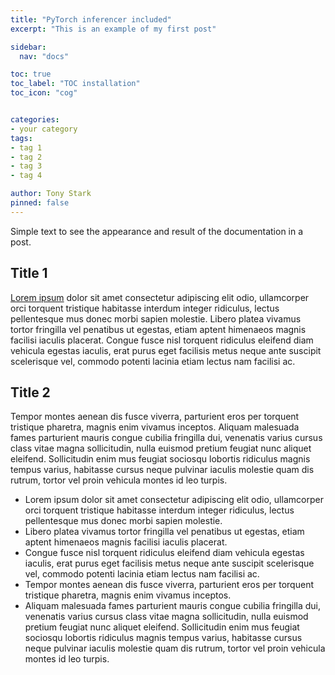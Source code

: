 ```yaml
---
title: "PyTorch inferencer included"
excerpt: "This is an example of my first post"

sidebar:
  nav: "docs"

toc: true
toc_label: "TOC installation"
toc_icon: "cog"


categories:
- your category
tags:
- tag 1
- tag 2
- tag 3
- tag 4

author: Tony Stark
pinned: false
---
```


Simple text to see the appearance and result of the documentation in a post.

## Title 1

[Lorem ipsum](https://getlorem.com/es/) dolor sit amet consectetur adipiscing elit odio, ullamcorper orci torquent tristique habitasse interdum integer ridiculus, lectus pellentesque mus donec morbi sapien molestie. Libero platea vivamus tortor fringilla vel penatibus ut egestas, etiam aptent himenaeos magnis facilisi iaculis placerat. Congue fusce nisl torquent ridiculus eleifend diam vehicula egestas iaculis, erat purus eget facilisis metus neque ante suscipit scelerisque vel, commodo potenti lacinia etiam lectus nam facilisi ac.


## Title 2

Tempor montes aenean dis fusce viverra, parturient eros per torquent tristique pharetra, magnis enim vivamus inceptos. Aliquam malesuada fames parturient mauris congue cubilia fringilla dui, venenatis varius cursus class vitae magna sollicitudin, nulla euismod pretium feugiat nunc aliquet eleifend. Sollicitudin enim mus feugiat sociosqu lobortis ridiculus magnis tempus varius, habitasse cursus neque pulvinar iaculis molestie quam dis rutrum, tortor vel proin vehicula montes id leo turpis.

- Lorem ipsum dolor sit amet consectetur adipiscing elit odio, ullamcorper orci torquent tristique habitasse interdum integer ridiculus, lectus pellentesque mus donec morbi sapien molestie. 
- Libero platea vivamus tortor fringilla vel penatibus ut egestas, etiam aptent himenaeos magnis facilisi iaculis placerat.
- Congue fusce nisl torquent ridiculus eleifend diam vehicula egestas iaculis, erat purus eget facilisis metus neque ante suscipit scelerisque vel, commodo potenti lacinia etiam lectus nam facilisi ac.
- Tempor montes aenean dis fusce viverra, parturient eros per torquent tristique pharetra, magnis enim vivamus inceptos.
- Aliquam malesuada fames parturient mauris congue cubilia fringilla dui, venenatis varius cursus class vitae magna sollicitudin, nulla euismod pretium feugiat nunc aliquet eleifend. Sollicitudin enim mus feugiat sociosqu lobortis ridiculus magnis tempus varius, habitasse cursus neque pulvinar iaculis molestie quam dis rutrum, tortor vel proin vehicula montes id leo turpis.
